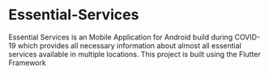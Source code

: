 # Essential-Services
Essential Services is an Mobile Application for Android build during COVID-19 which provides all necessary information about almost all essential services available in multiple 
locations. This project is built using the Flutter Framework
